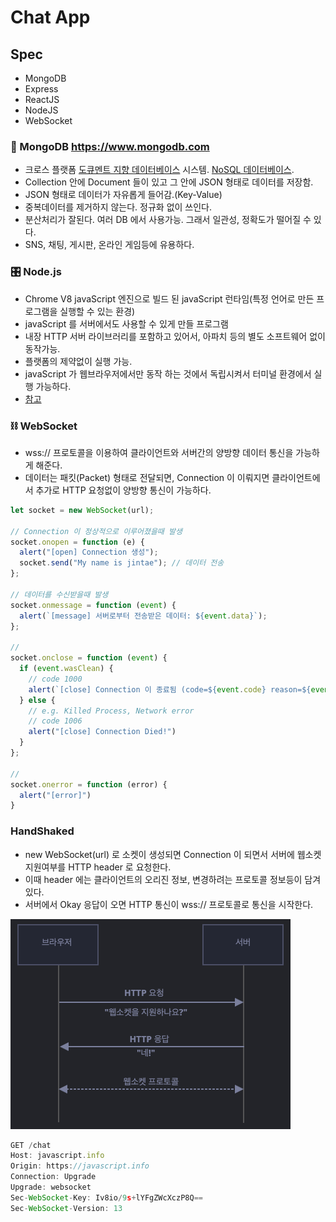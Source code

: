 # Chat App

## Spec
- MongoDB
- Express
- ReactJS
- NodeJS
- WebSocket

### 📂 MongoDB https://www.mongodb.com
- 크로스 플랫폼 [도큐멘트 지향 데이터베이스](https://aws.amazon.com/ko/nosql/document/) 시스템. [NoSQL 데이터베이스](https://aws.amazon.com/ko/nosql/).
- Collection 안에 Document 들이 있고 그 안에 JSON 형태로 데이터를 저장함.
- JSON 형태로 데이터가 자유롭게 들어감.(Key-Value)
- 중복데이터를 제거하지 않는다. 정규화 없이 쓰인다.
- 분산처리가 잘된다. 여러 DB 에서 사용가능. 그래서 일관성, 정확도가 떨어질 수 있다.
- SNS, 채팅, 게시판, 온라인 게임등에 유용하다.


### 🎛️ Node.js
- Chrome V8 javaScript 엔진으로 빌드 된 javaScript 런타임(특정 언어로 만든 프로그램을 실행할 수 있는 환경)
- javaScript 를 서버에서도 사용할 수 있게 만들 프로그램
- 내장 HTTP 서버 라이브러리를 포함하고 있어서, 아파치 등의 별도 소프트웨어 없이 동작가능.
- 플랫폼의 제약없이 실행 가능.
- javaScript 가 웹브라우저에서만 동작 하는 것에서 독립시켜서 터미널 환경에서 실행 가능하다.
- [참고](https://hanamon.kr/nodejs-%EA%B0%9C%EB%85%90-%EC%9D%B4%ED%95%B4%ED%95%98%EA%B8%B0/)


### ⛓️ WebSocket
- wss:// 프로토콜을 이용하여 클라이언트와 서버간의 양방향 데이터 통신을 가능하게 해준다.
- 데이터는 패킷(Packet) 형태로 전달되면, Connection 이 이뤄지면 클라이언트에서 추가로 HTTP 요청없이 양방향 통신이 가능하다.
```javascript
let socket = new WebSocket(url);

// Connection 이 정상적으로 이루어졌을때 발생
socket.onopen = function (e) {
  alert("[open] Connection 생성");
  socket.send("My name is jintae"); // 데이터 전송
};

// 데이터를 수신받을때 발생
socket.onmessage = function (event) {
  alert(`[message] 서버로부터 전송받은 데이터: ${event.data}`);
};

//
socket.onclose = function (event) {
  if (event.wasClean) {
    // code 1000
    alert(`[close] Connection 이 종료됨 (code=${event.code} reason=${event.reason}`)
  } else {
    // e.g. Killed Process, Network error
    // code 1006
    alert("[close] Connection Died!")
  }
};

//
socket.onerror = function (error) {
  alert("[error]")
}
```

### HandShaked
- new WebSocket(url) 로 소켓이 생성되면 Connection 이 되면서 서버에 웹소켓 지원여부를 HTTP header 로 요청한다.
- 이때 header 에는 클라이언트의 오리진 정보, 변경하려는 프로토콜 정보등이 담겨있다.
- 서버에서 Okay 응답이 오면 HTTP 통신이 wss:// 프로토콜로 통신을 시작한다.

![img.png](img.png)

```javascript
GET /chat
Host: javascript.info
Origin: https://javascript.info
Connection: Upgrade
Upgrade: websocket
Sec-WebSocket-Key: Iv8io/9s+lYFgZWcXczP8Q==
Sec-WebSocket-Version: 13
```
